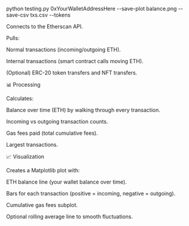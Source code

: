 python testing.py 0xYourWalletAddressHere --save-plot balance.png --save-csv txs.csv --tokens




Connects to the Etherscan API.

Pulls:

Normal transactions (incoming/outgoing ETH).

Internal transactions (smart contract calls moving ETH).

(Optional) ERC-20 token transfers and NFT transfers.

📊 Processing

Calculates:

Balance over time (ETH) by walking through every transaction.

Incoming vs outgoing transaction counts.

Gas fees paid (total cumulative fees).

Largest transactions.

📈 Visualization

Creates a Matplotlib plot with:

ETH balance line (your wallet balance over time).

Bars for each transaction (positive = incoming, negative = outgoing).

Cumulative gas fees subplot.

Optional rolling average line to smooth fluctuations.
